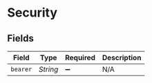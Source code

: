 # Security


## Fields

| Field              | Type               | Required           | Description        |
| ------------------ | ------------------ | ------------------ | ------------------ |
| `bearer`           | *String*           | :heavy_minus_sign: | N/A                |